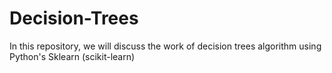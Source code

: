# Decision-Trees
In this repository, we will discuss the work of decision trees algorithm using Python's Sklearn (scikit-learn)
